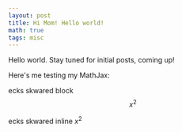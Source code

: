 ```yaml
---
layout: post
title: Hi Mom! Hello world!
math: true
tags: misc
---
```


Hello world. Stay tuned for initial posts, coming up!



Here's me testing my MathJax:

ecks skwared block $$x^2$$


ecks skwared inline $x^2$
